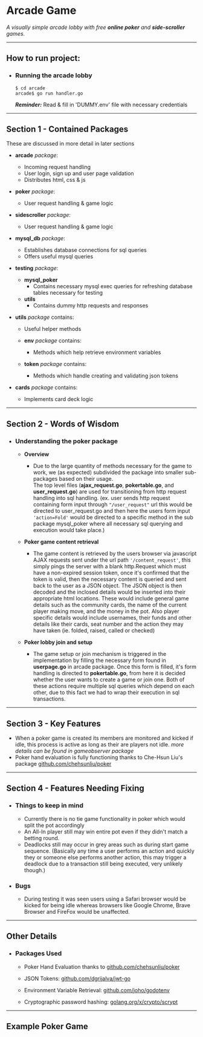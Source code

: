 # **Arcade Game**

*A visually simple arcade lobby with free **online poker** and **side-scroller** games.*

---

## **How to run project:**
- ### Running the arcade lobby
      $ cd arcade
      arcade$ go run handler.go

    ***Reminder:*** Read & fill in 'DUMMY.env' file with necessary credentials 
---

## **Section 1 - Contained Packages**
These are discussed in more detail in later sections

- **arcade** *package*:
  * Incoming request handling
  * User login, sign up and user page validation 
  * Distributes html, css & js
  
- **poker** *package*:
  * User request handling & game logic
  
- **sidescroller** *package*:
  * User request handling & game logic
  
- **mysql_db** *package*:
  * Establishes database connections for sql queries
  * Offers useful mysql queries

- **testing** *package*:
  * **mysql_poker**
    - Contains necessary mysql exec queries for refreshing database
      tables necessary for testing
  * **utils**
    - Contains dummy http requests and responses

- **utils** *package* contains:
   * Useful helper methods
   
   * **env** *package* contains:
     - Methods which help retrieve environment variables
   * **token** *package* contains:
     - Methods which handle creating and validating json tokens

- **cards** *package* contains:
   * Implements card deck logic 

---

## **Section 2 - Words of Wisdom**

 - ### Understanding the poker package
    * **Overview**
      * Due to the large quantity of methods necessary for the game to work, we (as expected) subdivided the package into smaller sub-packages based on their usage.  
      The top level files (**ajax_request.go**, **pokertable.go**, and **user_request.go**) are used for transitioning from http request handling into sql handling. (ex. user sends http request containing form input through `"/user_request"` url this would be directed to user_request.go and then here the users form input `'action=Fold'` would be directed to a specific method in the sub package mysql_poker where all necessary sql querying and execution would take place.)  

    * **Poker game content retrieval**
      * The game content is retrieved by the users browser via javascript AJAX requests sent under the url path `'/content_request'`, this simply pings the server with a blank http.Request which must have a non-expired session token, once it's confirmed that the token is valid, then the necessary content is queried and sent back to the user as a JSON object. The JSON object is then decoded and the inclosed details would be inserted into their appropriate html locations. These would include general game details such as the community cards, the name of the current player making move, and the money in the pot. Also player specific details would include usernames, their funds and other details like their cards, seat number and the action they may have taken (ie. folded, raised, called or checked)  

    * **Poker lobby join and setup**
      * The game setup or join mechanism is triggered in the implementation by filling the necessary form found in **userpage.go** in arcade package. Once this form is filled, it's form handling is directed to **pokertable.go**, from here it is decided whether the user wants to create a game or join one. Both of these actions require multiple sql queries which depend on each other, due to this fact we had to wrap their execution in sql transactions.

---

## **Section 3 - Key Features**

* When a poker game is created its members are monitored and kicked if idle, this 
  process is active as long as their are players not idle. *more details can be found in gameobserver package*
* Poker hand evaluation is fully functioning thanks to Che-Hsun Liu's package [github.com/chehsunliu/poker](https://github.com/chehsunliu/poker)

---

## **Section 4 - Features Needing Fixing**
  * ### **Things to keep in mind**
    * Currently there is no tie game functionality in poker which would split the pot 
      accordingly
    * An All-In player still may win entire pot even if they didn't match a betting round.
    * Deadlocks still may occur in grey areas such as during start game sequence. (Basically any time a user performs an action and quickly they or someone else performs another action, this may trigger a deadlock due to a transaction still being executed, very unlikely though.)
  
  * ### **Bugs**
    * During testing it was seen users using a Safari browser would be kicked for being idle whereas browsers like Google Chrome, Brave Browser and FireFox would be unaffected.

--- 

## **Other Details**
* ### **Packages Used**
  * Poker Hand Evaluation thanks to [github.com/chehsunliu/poker](https://github.com/chehsunliu/poker)

  * JSON Tokens: [github.com/dgrijalva/jwt-go](https://github.com/dgrijalva/jwt-go)

  * Environment Variable Retrieval: [github.com/joho/godotenv](https://github.com/joho/godotenv)

  * Cryptographic password hashing: [golang.org/x/crypto/scrypt](https://golang.org/x/crypto/scrypt)

---

## **Example Poker Game**
